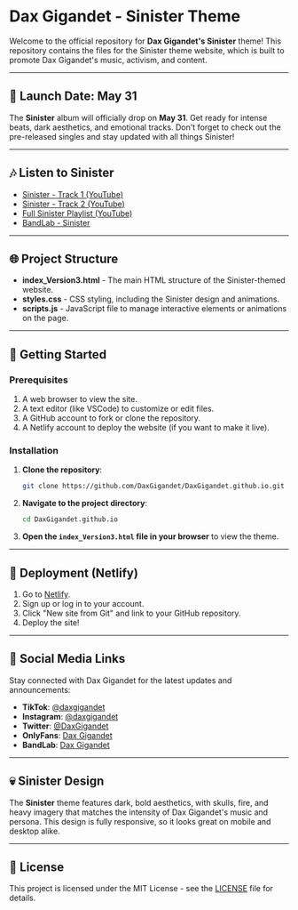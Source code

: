 # Dax Gigandet - Sinister Theme

Welcome to the official repository for **Dax Gigandet's Sinister** theme! This repository contains the files for the Sinister theme website, which is built to promote Dax Gigandet's music, activism, and content.

---

## 📅 Launch Date: May 31

The **Sinister** album will officially drop on **May 31**. Get ready for intense beats, dark aesthetics, and emotional tracks. Don't forget to check out the pre-released singles and stay updated with all things Sinister!

---

## 🎶 Listen to Sinister

- [Sinister - Track 1 (YouTube)](https://youtu.be/fRB-afaseLc?feature=shared)
- [Sinister - Track 2 (YouTube)](https://youtu.be/FmVc0tQARhI?feature=shared)
- [Full Sinister Playlist (YouTube)](https://youtube.com/playlist?list=PL8SV6WwyLMEnRgwzb4gsK8qWcO-I_7bhi&si=s9I3l6AM98A_tt_N)
- [BandLab - Sinister](https://www.bandlab.com/daxgigandet)

---

## 🌐 Project Structure

- **index_Version3.html** - The main HTML structure of the Sinister-themed website.
- **styles.css** - CSS styling, including the Sinister design and animations.
- **scripts.js** - JavaScript file to manage interactive elements or animations on the page.

---

## 🚀 Getting Started

### Prerequisites

1. A web browser to view the site.
2. A text editor (like VSCode) to customize or edit files.
3. A GitHub account to fork or clone the repository.
4. A Netlify account to deploy the website (if you want to make it live).

### Installation

1. **Clone the repository**:

    ```bash
    git clone https://github.com/DaxGigandet/DaxGigandet.github.io.git
    ```

2. **Navigate to the project directory**:

    ```bash
    cd DaxGigandet.github.io
    ```

3. **Open the `index_Version3.html` file in your browser** to view the theme.

---

## 🔧 Deployment (Netlify)

1. Go to [Netlify](https://www.netlify.com/).
2. Sign up or log in to your account.
3. Click "New site from Git" and link to your GitHub repository.
4. Deploy the site!

---

## 🔗 Social Media Links

Stay connected with Dax Gigandet for the latest updates and announcements:

- **TikTok**: [@daxgigandet](https://tiktok.com/@daxgigandet)
- **Instagram**: [@daxgigandet](https://www.instagram.com/daxgigandet)
- **Twitter**: [@DaxGigandet](https://twitter.com/DaxGigandet)
- **OnlyFans**: [Dax Gigandet](https://onlyfans.com/daxxxgigandet)
- **BandLab**: [Dax Gigandet](https://www.bandlab.com/daxgigandet)

---

## 💀 Sinister Design

The **Sinister** theme features dark, bold aesthetics, with skulls, fire, and heavy imagery that matches the intensity of Dax Gigandet's music and persona. This design is fully responsive, so it looks great on mobile and desktop alike.

---

## 📜 License

This project is licensed under the MIT License - see the [LICENSE](LICENSE) file for details.
